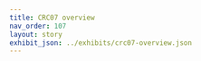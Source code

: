 ```yaml
---
title: CRC07 overview
nav_order: 107
layout: story
exhibit_json: ../exhibits/crc07-overview.json
---
```

